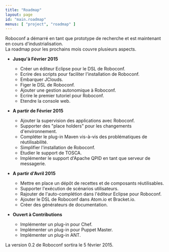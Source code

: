 ```yaml
---
title: "Roadmap"
layout: page
id: "main.roadmap"
menus: [ "project", "roadmap" ]
---
```


Roboconf a démarré en tant que prototype de recherche et est maintenant en cours d'industrialisation.  
La roadmap pour les prochains mois couvre plusieurs aspects.

* **Jusqu'à Février 2015**

	* Créer un éditeur Eclipse pour le DSL de Roboconf. &nbsp; <span class="glyphicon glyphicon-ok"></span>
	* Ecrire des scripts pour faciliter l'installation de Roboconf. &nbsp; <span class="glyphicon glyphicon-ok"></span>
	* Embarquer JClouds. &nbsp; <span class="glyphicon glyphicon-ok"></span>
	* Figer le DSL de Roboconf. &nbsp; <span class="glyphicon glyphicon-ok"></span>
	* Ajouter une gestion autonomique à Roboconf. &nbsp; <span class="glyphicon glyphicon-ok"></span>
	* Ecrire le premier tutoriel pour Roboconf. &nbsp; <span class="glyphicon glyphicon-ok"></span>
	* Etendre la console web. &nbsp; <span class="glyphicon glyphicon-ok"></span>

* **A partir de Février 2015**
	
	* Ajouter la supervision des applications avec Roboconf.
	* Supporter des "place holders" pour les changements d'environnement.
	* Compléter le plug-in Maven vis-à-vis des problématiques de réutilisabilité.
	* Simplifier l'installation de Roboconf.
	* Etudier le support de TOSCA.
	* Implémenter le support d'Apache QPID en tant que serveur de messagerie.
	

* **A partir d'Avril 2015**

	* Mettre en place un dépôt de recettes et de composants réutilisables.
	* Supporter l'exécution de scénarios utilisateurs.
	* Rajouter de l'auto-complétion dans l'éditeur Eclipse pour Roboconf.
	* Ajouter le DSL de Roboconf dans Atom.io et Bracket.io.
	* Créer des générateurs de documentation.

* **Ouvert à Contributions**

    * Implémenter un plug-in pour Chef.
    * Implémenter un plug-in pour Puppet Master.
    * Implémenter un plug-in ANT.

La version 0.2 de Roboconf sortira le 5 février 2015.
